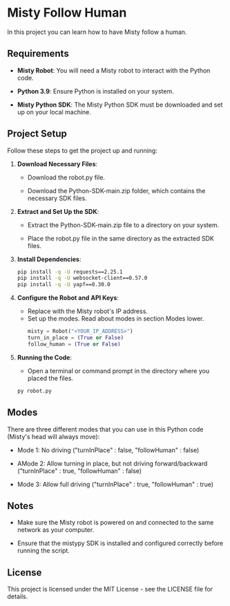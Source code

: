 Misty Follow Human
====================

In this project you can learn how to have Misty follow a human. 

Requirements
------------

*   **Misty Robot**: You will need a Misty robot to interact with the Python code.
    
*   **Python 3.9**: Ensure Python is installed on your system.
    
*   **Misty Python SDK**: The Misty Python SDK must be downloaded and set up on your local machine.
    

Project Setup
-------------

Follow these steps to get the project up and running:

1.  **Download Necessary Files**:
    
    *   Download the robot.py file.
        
    *   Download the Python-SDK-main.zip folder, which contains the necessary SDK files.
        
2.  **Extract and Set Up the SDK**:
    
    *   Extract the Python-SDK-main.zip file to a directory on your system.
        
    *   Place the robot.py file in the same directory as the extracted SDK files.
        
3.  **Install Dependencies**:
    ```bash
    pip install -q -U requests==2.25.1
    pip install -q -U websocket-client==0.57.0
    pip install -q -U yapf==0.30.0
    ```    
4.  **Configure the Robot and API Keys**:
    *   Replace with the Misty robot's IP address.
    *  Set up the modes. Read about modes in section Modes lower.
        ```python    
        misty = Robot("<YOUR_IP_ADDRESS>")
        turn_in_place = (True or False)
        follow_human = (True or False)
        ```

        
6.  **Running the Code**:
    
    *   Open a terminal or command prompt in the directory where you placed the files.
    ```bash    
    py robot.py
    ```    
        

Modes
--------

There are three different modes that you can use in this Python code (Misty's head will always move): 

* Mode 1: No driving ("turnInPlace" : false, "followHuman" : false)
  
* AMode 2: Allow turning in place, but not driving forward/backward ("turnInPlace" : true, "followHuman" : false) 

* Mode 3: Allow full driving ("turnInPlace" : true, "followHuman" : true)
      

Notes
-----

*   Make sure the Misty robot is powered on and connected to the same network as your computer.
    
*   Ensure that the mistypy SDK is installed and configured correctly before running the script.
    

License
-------

This project is licensed under the MIT License - see the LICENSE file for details.

